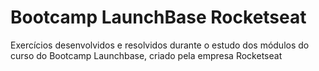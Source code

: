 # Bootcamp LaunchBase Rocketseat
Exercícios desenvolvidos e resolvidos durante o estudo dos módulos do curso do Bootcamp Launchbase, criado pela empresa Rocketseat
